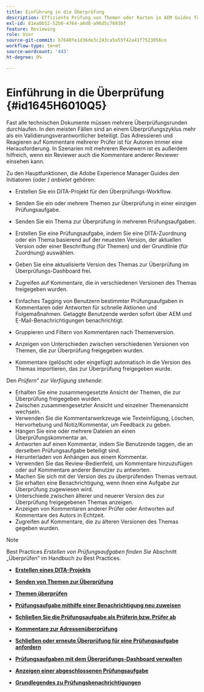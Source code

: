 ```yaml
---
title: Einführung in die Überprüfung
description: Effiziente Prüfung von Themen oder Karten in AEM Guides für eine reibungslose Inhaltsbewertung. Kenntnis der Funktionen für Autoren und Prüfer in AEM Guides.
exl-id: 81ea0b52-52b0-4764-a6d8-a96d5c7693bf
feature: Reviewing
role: User
source-git-commit: b7648fe1d36de3c243ca5a55f42a41f7523056ce
workflow-type: tm+mt
source-wordcount: '443'
ht-degree: 0%

---
```


# Einführung in die Überprüfung {#id1645H6010Q5}

Fast alle technischen Dokumente müssen mehrere Überprüfungsrunden durchlaufen. In den meisten Fällen sind an einem Überprüfungszyklus mehr als ein Validierungsverantwortlicher beteiligt. Das Adressieren und Reagieren auf Kommentare mehrerer Prüfer ist für Autoren immer eine Herausforderung. In Szenarien mit mehreren Reviewern ist es außerdem hilfreich, wenn ein Reviewer auch die Kommentare anderer Reviewer einsehen kann.

Zu den Hauptfunktionen, die Adobe Experience Manager Guides den Initiatoren (oder *) anbietet* gehören:

- Erstellen Sie ein DITA-Projekt für den Überprüfungs-Workflow.
- Senden Sie ein oder mehrere Themen zur Überprüfung in einer einzigen Prüfungsaufgabe.

- Senden Sie ein Thema zur Überprüfung in mehreren Prüfungsaufgaben.

- Erstellen Sie eine Prüfungsaufgabe, indem Sie eine DITA-Zuordnung oder ein Thema basierend auf der neuesten Version, der aktuellen Version oder einer Beschriftung \(für Themen\) und der Grundlinie \(für Zuordnung\) auswählen.

- Geben Sie eine aktualisierte Version des Themas zur Überprüfung im Überprüfungs-Dashboard frei.

- Zugreifen auf Kommentare, die in verschiedenen Versionen des Themas freigegeben wurden.
- Einfaches Tagging von Benutzern bestimmter Prüfungsaufgaben in Kommentaren oder Antworten für schnelle Aktionen und Folgemaßnahmen. Getaggte Benutzende werden sofort über AEM und E-Mail-Benachrichtigungen benachrichtigt.
- Gruppieren und Filtern von Kommentaren nach Themenversion.

- Anzeigen von Unterschieden zwischen verschiedenen Versionen von Themen, die zur Überprüfung freigegeben wurden.

- Kommentare (gelöscht oder eingefügt\) automatisch in die Version des Themas importieren, das zur Überprüfung freigegeben wurde.


Den *Prüfern“ zur Verfügung stehende*:

- Erhalten Sie eine zusammengesetzte Ansicht der Themen, die zur Überprüfung freigegeben wurden.
- Zwischen zusammengesetzter Ansicht und einzelner Themenansicht wechseln.
- Verwenden Sie die Kommentarwerkzeuge wie Texteinfügung, Löschen, Hervorhebung und Notiz/Kommentar, um Feedback zu geben.
- Hängen Sie eine oder mehrere Dateien an einen Überprüfungskommentar an.
- Antworten auf einen Kommentar, indem Sie Benutzende taggen, die an derselben Prüfungsaufgabe beteiligt sind.
- Herunterladen von Anhängen aus einem Kommentar.
- Verwenden Sie das Review-Bedienfeld, um Kommentare hinzuzufügen oder auf Kommentare anderer Benutzer zu antworten.
- Machen Sie sich mit der Version des zu überprüfenden Themas vertraut.
- Sie erhalten eine Benachrichtigung, wenn ihnen eine Aufgabe zur Überprüfung zugewiesen wird.
- Unterschiede zwischen älterer und neuerer Version des zur Überprüfung freigegebenen Themas anzeigen.
- Anzeigen von Kommentaren anderer Prüfer oder Antworten auf Kommentare des Autors in Echtzeit.
- Zugreifen auf Kommentare, die zu älteren Versionen des Themas gegeben wurden.

>[!NOTE]
>
> Best Practices *Erstellen von Prüfungsaufgaben finden Sie* Abschnitt „Überprüfen“ im Handbuch zu Best Practices.

- **[Erstellen eines DITA-Projekts](authoring-create-dita-project.md)**

- **[Senden von Themen zur Überprüfung](review-send-topics-for-review.md)**

- **[Themen überprüfen](review-topics.md)**

- **[Prüfungsaufgabe mithilfe einer Benachrichtigung neu zuweisen](reassign-review-using-notification.md)**

- **[Schließen Sie die Prüfungsaufgabe als Prüferin bzw. Prüfer ab](review-complete-review-tasks.md)**

- **[Kommentare zur Adressenüberprüfung](review-address-review-comments.md)**

- **[Schließen oder erneute Überprüfung für eine Prüfungsaufgabe anfordern](review-close-review-task.md)**

- **[Prüfungsaufgaben mit dem Überprüfungs-Dashboard verwalten](review-manage-tasks-review-dashboard.md)**

- **[Anzeigen einer abgeschlossenen Prüfungsaufgabe](review-view-completed-task.md)**

- **[Grundlegendes zu Prüfungsbenachrichtigungen](review-understanding-review-notifications.md)**
